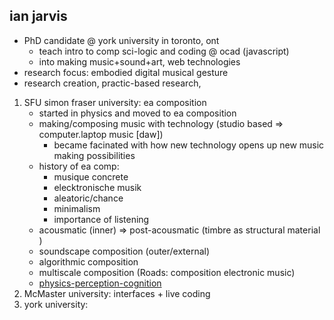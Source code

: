 ## ian jarvis
- PhD candidate @ york university in toronto, ont
    - teach intro to comp sci-logic and coding @ ocad (javascript)
    - into making music+sound+art, web technologies
- research focus: embodied digital musical gesture
- research creation, practic-based research, 
1. SFU simon fraser university: ea composition 
    - started in physics and moved to ea composition
    - making/composing music with technology (studio based => computer.laptop music [daw]) 
        - became facinated with how new technology opens up new music making possibilities
    - history of ea comp: 
        - musique concrete
        - elecktronische musik
        - aleatoric/chance
        - minimalism
        - importance of listening
    - acousmatic (inner) => post-acousmatic (timbre as structural material )
    - soundscape composition (outer/external)
    - algorithmic composition 
    - multiscale composition (Roads: composition electronic music)
    - [physics-perception-cognition](assets/physicsPerceptionCognition.png)
2. McMaster university: interfaces + live coding
3. york university: 